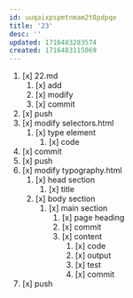 ```yaml
---
id: uuqaixpspmtnmam2t8pdpqe
title: '23'
desc: ''
updated: 1716483283574
created: 1716483115069
---
```


1. [x] 22.md
    1. [x] add
    1. [x] modify
    1. [x] commit
1. [x] push
1. [x] modify selectors.html
    1. [x] type element
        1. [x] code
1. [x] commit
1. [x] push
1. [x] modify typography.html
    1. [x] head section
        1. [x] title
    1. [x] body section
        1. [x] main section
            1. [x] page heading
            1. [x] commit
            1. [x] content
                1. [x] code
                1. [x] output
                1. [x] test
                1. [x] commit
1. [x] push